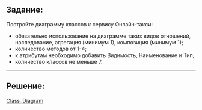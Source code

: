 ## Задание:
Постройте диаграмму классов к сервису Онлайн-такси:
- обязательно использование на диаграмме таких видов отношений, наследование, агрегация (минимум 1), композиция (минимум 1);
- количество методов от 1-4;
- к атрибутам необходимо добавить Видимость, Наименование и Тип;
- количество классов не меньше 7.
***

## Решение:
[Class_Diagram](https://drive.google.com/file/d/19IS0PZZ8yt-gcw0BTG5_QRaJE5pptXNl/view?usp=sharing)

